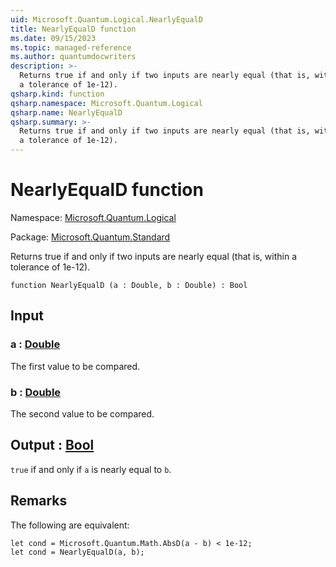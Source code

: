 ```yaml
---
uid: Microsoft.Quantum.Logical.NearlyEqualD
title: NearlyEqualD function
ms.date: 09/15/2023
ms.topic: managed-reference
ms.author: quantumdocwriters
description: >-
  Returns true if and only if two inputs are nearly equal (that is, within
  a tolerance of 1e-12).
qsharp.kind: function
qsharp.namespace: Microsoft.Quantum.Logical
qsharp.name: NearlyEqualD
qsharp.summary: >-
  Returns true if and only if two inputs are nearly equal (that is, within
  a tolerance of 1e-12).
---
```


# NearlyEqualD function

Namespace: [Microsoft.Quantum.Logical](xref:Microsoft.Quantum.Logical)

Package: [Microsoft.Quantum.Standard](https://nuget.org/packages/Microsoft.Quantum.Standard)


Returns true if and only if two inputs are nearly equal (that is, withina tolerance of 1e-12).

```qsharp
function NearlyEqualD (a : Double, b : Double) : Bool
```


## Input

### a : [Double](xref:microsoft.quantum.qsharp.valueliterals#double-literals)

The first value to be compared.


### b : [Double](xref:microsoft.quantum.qsharp.valueliterals#double-literals)

The second value to be compared.



## Output : [Bool](xref:microsoft.quantum.qsharp.valueliterals#bool-literals)

`true` if and only if `a` is nearly equal to `b`.

## Remarks

The following are equivalent:```qsharplet cond = Microsoft.Quantum.Math.AbsD(a - b) < 1e-12;let cond = NearlyEqualD(a, b);```